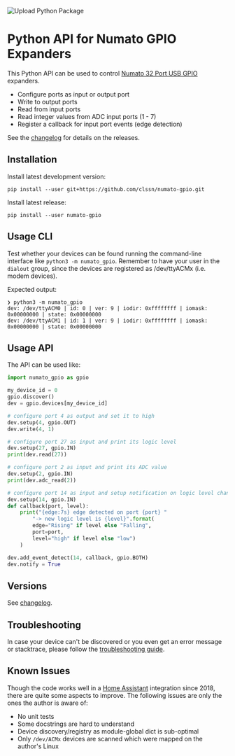 ![Upload Python Package](https://github.com/clssn/numato-gpio/workflows/Upload%20Python%20Package/badge.svg)

# Python API for Numato GPIO Expanders

This Python API can be used to control [Numato 32 Port USB
GPIO](https://numato.com/product/32-channel-usb-gpio-module-with-analog-inputs)
expanders.

* Configure ports as input or output port
* Write to output ports
* Read from input ports
* Read integer values from ADC input ports (1 - 7)
* Register a callback for input port events (edge detection)

See the [changelog](changelog.md) for details on the releases.

## Installation

Install latest development version:

    pip install --user git+https://github.com/clssn/numato-gpio.git

Install latest release:

    pip install --user numato-gpio

## Usage CLI

Test whether your devices can be found running the command-line interface like
`python3 -m numato_gpio`. Remember to have your user in the `dialout` group,
since the devices are registered as /dev/ttyACMx (i.e. modem devices).

Expected output:

```
❯ python3 -m numato_gpio
dev: /dev/ttyACM0 | id: 0 | ver: 9 | iodir: 0xffffffff | iomask: 0x00000000 | state: 0x00000000
dev: /dev/ttyACM1 | id: 1 | ver: 9 | iodir: 0xffffffff | iomask: 0x00000000 | state: 0x00000000
```

## Usage API

The API can be used like:

```python
import numato_gpio as gpio

my_device_id = 0
gpio.discover()
dev = gpio.devices[my_device_id]

# configure port 4 as output and set it to high
dev.setup(4, gpio.OUT)
dev.write(4, 1)

# configure port 27 as input and print its logic level
dev.setup(27, gpio.IN)
print(dev.read(27))

# configure port 2 as input and print its ADC value
dev.setup(2, gpio.IN)
print(dev.adc_read(2))

# configure port 14 as input and setup notification on logic level changes
dev.setup(14, gpio.IN)
def callback(port, level):
    print("{edge:7s} edge detected on port {port} "
        "-> new logic level is {level}".format(
        edge="Rising" if level else "Falling",
        port=port,
        level="high" if level else "low")
    )

dev.add_event_detect(14, callback, gpio.BOTH)
dev.notify = True
```
## Versions

See [changelog](changelog.md).

## Troubleshooting

In case your device can't be discovered or you even get an error message or
stacktrace, please follow the [troubleshooting guide](doc/troubleshooting.md).
## Known Issues

Though the code works well in a [Home Assistant](https://home-assistant.io)
integration since 2018, there are quite some aspects to improve. The following
issues are only the ones the author is aware of:

* No unit tests
* Some docstrings are hard to understand
* Device discovery/registry as module-global dict is sub-optimal
* Only `/dev/ACMx` devices are scanned which were mapped on the author's Linux
